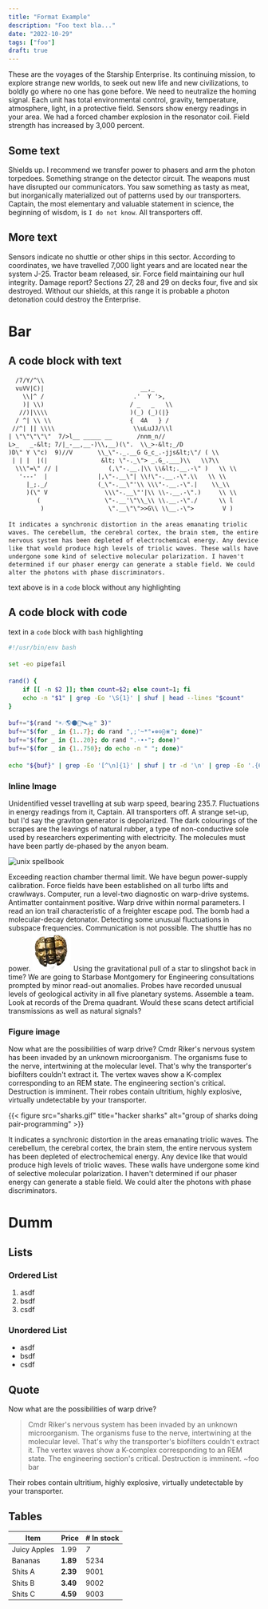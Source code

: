 ```yaml
---
title: "Format Example"
description: "Foo text bla..."
date: "2022-10-29"
tags: ["foo"]
draft: true
---
```


These are the voyages of the Starship Enterprise. Its continuing mission, to explore strange new worlds, to seek out new
life and new civilizations, to boldly go where no one has gone before. We need to neutralize the homing signal. Each
unit has total environmental control, gravity, temperature, atmosphere, light, in a protective field. Sensors show
energy readings in your area. We had a forced chamber explosion in the resonator coil. Field strength has increased by
3,000 percent.

## Some text

Shields up. I recommend we transfer power to phasers and arm the photon torpedoes. Something strange on the detector
circuit. The weapons must have disrupted our communicators. You saw something as tasty as meat, but inorganically
materialized out of patterns used by our transporters. Captain, the most elementary and valuable statement in science,
the beginning of wisdom, is `I do not know`. All transporters off.

## More text

Sensors indicate no shuttle or other ships in this sector. According to coordinates, we have travelled 7,000 light years
and are located near the system J-25. Tractor beam released, sir. Force field maintaining our hull integrity. Damage
report? Sections 27, 28 and 29 on decks four, five and six destroyed. Without our shields, at this range it is probable
a photon detonation could destroy the Enterprise.

# Bar

## A code block with text

```
  /7/Y/^\\
  vuVV|C)|                           __,_
    \\|^ /                         .'  Y '>,
    )| \\)                        / _   _   \\
   //)|\\\\                       )(_) (_)(|}
  / ^| \\ \\                      {  4A   } /
 //^| || \\\\                      \\uLuJJ/\\l
| \"\"\"\"\"  7/>l__ _____ __       /nnm_n//
L>_   _-&lt; 7/|_-__,__-)\\,__)(\".  \\_>-&lt;_/D
)D\" Y \"c)  9)//V       \\_\"-._.__G G_c_.-jjs&lt;\"/ ( \\
 | | |  |(|               &lt; \"-._\"> _.G_.___)\\   \\7\\
  \\\"=\" // |              (,\"-.__.|\\ \\&lt;.__.-\" )   \\ \\
   '---'  |              |,\"-.__\"| \\!\"-.__.-\".\\   \\ \\
     |_;._/              (_\"-.__\"'\\ \\\"-.__.-\".|    \\_\\
     )(\" V                \\\"-.__\"'|\\ \\-.__.-\".)     \\ \\
        (                  \"-.__'\"\\_\\ \\.__.-\"./      \\ l
         )                  \".__\"\">>G\\ \\__.-\">        V )

It indicates a synchronic distortion in the areas emanating triolic waves. The cerebellum, the cerebral cortex, the brain stem, the entire nervous system has been depleted of electrochemical energy. Any device like that would produce high levels of triolic waves. These walls have undergone some kind of selective molecular polarization. I haven't determined if our phaser energy can generate a stable field. We could alter the photons with phase discriminators.
```

text above is in a `code` block without any highlighting

## A code block with code

text in a `code` block with `bash` highlighting

```bash
#!/usr/bin/env bash

set -eo pipefail

rand() {
    if [[ -n $2 ]]; then count=$2; else count=1; fi
    echo -n "$1" | grep -Eo '\S{1}' | shuf | head --lines "$count"
}

buf+="$(rand "☀☄🌎🌑🚀🛰🛸" 3)"
buf+="$(for _ in {1..7}; do rand ",;'~*°✦⊚⊙⨀⋇"; done)"
buf+="$(for _ in {1..20}; do rand ".⋅∙⋆"; done)"
buf+="$(for _ in {1..750}; do echo -n " "; done)"

echo "${buf}" | grep -Eo '[^\n]{1}' | shuf | tr -d '\n' | grep -Eo '.{60}'
```

### Inline Image

Unidentified vessel travelling at sub warp speed, bearing 235.7. Fluctuations in energy readings from it, Captain. All
transporters off. A strange set-up, but I'd say the graviton generator is depolarized. The dark colourings of the
scrapes are the leavings of natural rubber, a type of non-conductive sole used by researchers experimenting with
electricity. The molecules must have been partly de-phased by the anyon beam.

![unix spellbook](/man.gif)

Exceeding reaction chamber thermal limit. We have begun power-supply calibration. Force fields have been established on
all turbo lifts and crawlways. Computer, run a level-two diagnostic on warp-drive systems. Antimatter containment
positive. Warp drive within normal parameters. I read an ion trail characteristic of a freighter escape pod. The bomb
had a molecular-decay detonator. Detecting some unusual fluctuations in subspace frequencies. Communication is not
possible. The shuttle has no power. ![inline image](poe_chaos.webp) Using the gravitational pull of a star to slingshot
back in time? We are going to Starbase Montgomery for Engineering consultations prompted by minor read-out anomalies.
Probes have recorded unusual levels of geological activity in all five planetary systems. Assemble a team. Look at
records of the Drema quadrant. Would these scans detect artificial transmissions as well as natural signals?

### Figure image

Now what are the possibilities of warp drive? Cmdr Riker's nervous system has been invaded by an unknown microorganism.
The organisms fuse to the nerve, intertwining at the molecular level. That's why the transporter's biofilters couldn't
extract it. The vertex waves show a K-complex corresponding to an REM state. The engineering section's critical.
Destruction is imminent. Their robes contain ultritium, highly explosive, virtually undetectable by your transporter.

{{< figure src="sharks.gif" title="hacker sharks" alt="group of sharks doing pair-programming" >}}

It indicates a synchronic distortion in the areas emanating triolic waves. The cerebellum, the cerebral cortex, the
brain stem, the entire nervous system has been depleted of electrochemical energy. Any device like that would produce
high levels of triolic waves. These walls have undergone some kind of selective molecular polarization. I haven't
determined if our phaser energy can generate a stable field. We could alter the photons with phase discriminators.

# Dumm

## Lists

### Ordered List

1. asdf
2. bsdf
3. csdf

### Unordered List

- asdf
- bsdf
- csdf

## Quote

Now what are the possibilities of warp drive?

> Cmdr Riker's nervous system has been invaded by an unknown microorganism. The organisms fuse to the nerve,
> intertwining at the molecular level. That's why the transporter's biofilters couldn't extract it. The vertex waves
> show
> a K-complex corresponding to an REM state. The engineering section's critical. Destruction is imminent. ~foo bar

Their robes contain ultritium, highly explosive, virtually undetectable by your transporter.

## Tables

| Item         | Price    | # In stock |
|--------------|----------|------------|
| Juicy Apples | 1.99     | *7*        |
| Bananas      | **1.89** | 5234       |
| Shits A      | **2.39** | 9001       |
| Shits B      | **3.49** | 9002       |
| Shits C      | **4.59** | 9003       |
